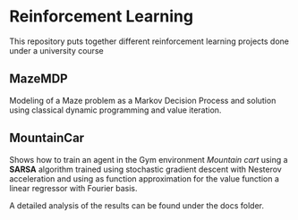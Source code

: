 # Reinforcement Learning

This repository puts together different reinforcement learning projects done under a 
university course

## MazeMDP

Modeling of a Maze problem as a Markov Decision Process and solution using classical dynamic programming
and value iteration.

## MountainCar

Shows how to train an agent in the Gym environment *Mountain cart* using a **SARSA**
algorithm trained using stochastic gradient descent with Nesterov acceleration and using
as function approximation for the value function a linear regressor with Fourier basis.

A detailed analysis of the results can be found under the docs folder.